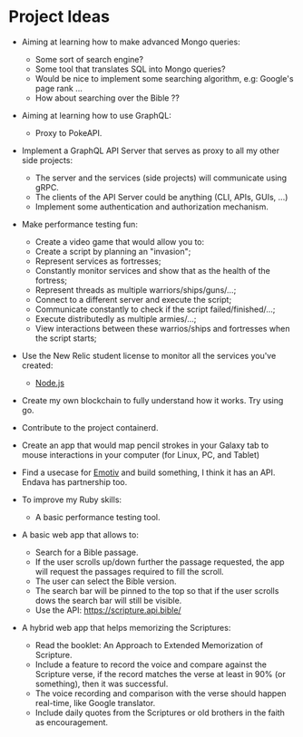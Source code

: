 # Project Ideas

- Aiming at learning how to make advanced Mongo queries:
  - Some sort of search engine?
  - Some tool that translates SQL into Mongo queries?
  - Would be nice to implement some searching algorithm, e.g: Google's page rank ...
  - How about searching over the Bible ??

- Aiming at learning how to use GraphQL:
  - Proxy to PokeAPI.

- Implement a GraphQL API Server that serves as proxy to all my other side projects:
   * The server and the services (side projects) will communicate using gRPC.
   * The clients of the API Server could be anything (CLI, APIs, GUIs, ...)
   * Implement some authentication and authorization mechanism.

- Make performance testing fun:
   * Create a video game that would allow you to:
   * Create a script by planning an "invasion";
   * Represent services as fortresses;
   * Constantly monitor services and show that as the health of the fortress;
   * Represent threads as multiple warriors/ships/guns/...;
   * Connect to a different server and execute the script;
   * Communicate constantly to check if the script failed/finished/...;
   * Execute distributedly as multiple armies/...;
   * View interactions between these warrios/ships and fortresses when the script starts;

- Use the New Relic student license to monitor all the services you've created:
   * [Node.js](https://newrelic.com/blog/best-practices/nodejs-application-monitoring)

- Create my own blockchain to fully understand how it works. Try using go.

- Contribute to the project containerd.

- Create an app that would map pencil strokes in your Galaxy tab to mouse interactions in your computer (for Linux, PC, and Tablet)

- Find a usecase for [Emotiv](https://www.emotiv.com/emotivpro/) and build something, I think it has an API. Endava has partnership too.

- To improve my Ruby skills:
  * A basic performance testing tool.

- A basic web app that allows to:
  * Search for a Bible passage.
  * If the user scrolls up/down further the passage requested, the app will request the passages required to fill the scroll.
  * The user can select the Bible version.
  * The search bar will be pinned to the top so that if the user scrolls dows the search bar will still be visible.
  * Use the API: https://scripture.api.bible/

- A hybrid web app that helps memorizing the Scriptures:
  * Read the booklet: An Approach to Extended Memorization of Scripture.
  * Include a feature to record the voice and compare against the Scripture verse, if the record matches the verse at least in 90% (or something), then it was successful.
  * The voice recording and comparison with the verse should happen real-time, like Google translator.
  * Include daily quotes from the Scriptures or old brothers in the faith as encouragement.

